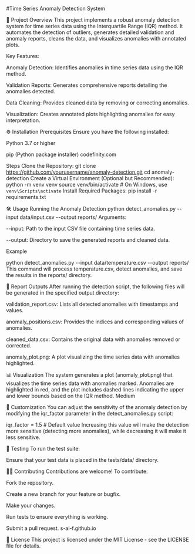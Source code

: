 #Time Series Anomaly Detection System


📌 Project Overview
This project implements a robust anomaly detection system for time series data using the Interquartile Range (IQR) method. It automates the detection of outliers, generates detailed validation and anomaly reports, cleans the data, and visualizes anomalies with annotated plots.

Key Features:

Anomaly Detection: Identifies anomalies in time series data using the IQR method.

Validation Reports: Generates comprehensive reports detailing the anomalies detected.

Data Cleaning: Provides cleaned data by removing or correcting anomalies.

Visualization: Creates annotated plots highlighting anomalies for easy interpretation.​

⚙️ Installation
Prerequisites
Ensure you have the following installed:

Python 3.7 or higher

pip (Python package installer)​
codefinity.com

Steps
Clone the Repository:
git clone https://github.com/yourusername/anomaly-detection.git
cd anomaly-detection
Create a Virtual Environment (Optional but Recommended):
python -m venv venv
source venv/bin/activate  # On Windows, use `venv\Scripts\activate`
Install Required Packages:
pip install -r requirements.txt

🛠️ Usage
Running the Anomaly Detection
python detect_anomalies.py --input data/input.csv --output reports/
Arguments:

--input: Path to the input CSV file containing time series data.

--output: Directory to save the generated reports and cleaned data.​

Example

python detect_anomalies.py --input data/temperature.csv --output reports/
This command will process temperature.csv, detect anomalies, and save the results in the reports/ directory.​

📄 Report Outputs
After running the detection script, the following files will be generated in the specified output directory:

validation_report.csv: Lists all detected anomalies with timestamps and values.

anomaly_positions.csv: Provides the indices and corresponding values of anomalies.

cleaned_data.csv: Contains the original data with anomalies removed or corrected.

anomaly_plot.png: A plot visualizing the time series data with anomalies highlighted.​

📊 Visualization
The system generates a plot (anomaly_plot.png) that visualizes the time series data with anomalies marked. Anomalies are highlighted in red, and the plot includes dashed lines indicating the upper and lower bounds based on the IQR method.​
Medium

🔧 Customization
You can adjust the sensitivity of the anomaly detection by modifying the iqr_factor parameter in the detect_anomalies.py script:

iqr_factor = 1.5  # Default value
Increasing this value will make the detection more sensitive (detecting more anomalies), while decreasing it will make it less sensitive.​

🧪 Testing
To run the test suite:

Ensure that your test data is placed in the tests/data/ directory.​

🧑‍💻 Contributing
Contributions are welcome! To contribute:

Fork the repository.

Create a new branch for your feature or bugfix.

Make your changes.

Run tests to ensure everything is working.

Submit a pull request.​
s-ai-f.github.io

📄 License
This project is licensed under the MIT License - see the LICENSE file for details.
